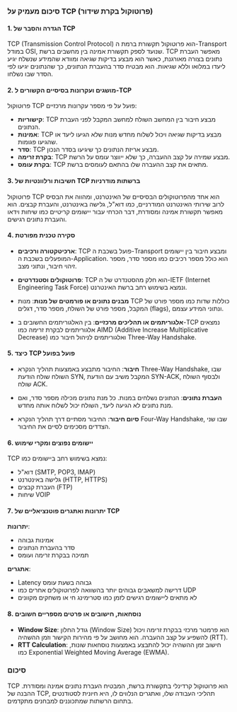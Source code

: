 ### סיכום מעמיק על TCP (פרוטוקול בקרת שידור)

#### 1. הגדרה והסבר של TCP
TCP (Transmission Control Protocol) הוא פרוטוקול תקשורת ברמת ה-Transport במודל OSI, שנועד לספק תקשורת אמינה בין מחשבים ברשת. TCP מאפשר העברת נתונים בצורה מאורגנת, כאשר הוא מבצע בדיקות שגיאה ומוודא שהמידע שנשלח יגיע ליעדו במלואו וללא שגיאות. הוא מבטיח סדר בהעברת הנתונים, כך שהנתונים יגיעו לפי הסדר שבו נשלחו.

#### 2. מושגים ועקרונות בסיסיים הקשורים ל-TCP
פרוטוקול TCP פועל על פי מספר עקרונות מרכזיים:
- **קישוריות**: TCP מבצע חיבור בין המחשב השולח למחשב המקבל לפני העברת הנתונים.
- **אמינות**: TCP מבצע בדיקות שגיאה ויכול לשלוח מחדש מנות שלא הגיעו ליעד או שהגיעו פגומות.
- **סדר**: TCP מבצע אריזת הנתונים כך שיגיעו בסדר הנכון.
- **בקרת זרימה**: TCP מבצע שמירה על קצב ההעברה, כך שלא ייווצר עומס על הרשת.
- **בקרת עומס**: TCP מתאים את קצב ההעברה שלו בהתאם לעומסים ברשת.

#### 3. חשיבות ורלוונטיות של TCP ברשתות מודרניות
פרוטוקול TCP הוא אחד מהפרוטוקולים הבסיסיים של האינטרנט, ומהווה את הבסיס לרוב שירותי האינטרנט המודרניים, כמו דוא"ל, גלישה באינטרנט, והעברת קבצים. הוא מאפשר תקשורת אמינה ומסודרת, דבר הכרחי עבור יישומים קריטיים כמו שיחות וידאו והעברת נתונים רגישים.

#### 4. סקירה טכנית מפורטת
- **ארכיטקטורה ורכיבים**: TCP פועל בשכבת ה-Transport ומבצע חיבור בין יישומים המופעלים בשכבת ה-Application. הוא כולל מספר רכיבים כמו מספר סדר, מספר זיהוי חיבור, ונתוני מצב.
  
- **פרוטוקולים וסטנדרטים**: TCP הוא חלק מהסטנדרט של ה-IETF (Internet Engineering Task Force) ונמצא בשימוש רחב ברשת האינטרנט.

- **מבנים נתונים או פורמטים של מנות**: מנות TCP כוללות שדות כמו מספר פורט של המקבל, מספר פורט של השולח, מספר סדר, דגלים (flags), ונתוני המידע עצמם.

- **אלגוריתמים או תהליכים מרכזיים**: בין האלגוריתמים החשובים ב-TCP נמצאים אלגוריתמים לבקרת זרימה כמו AIMD (Additive Increase Multiplicative Decrease) ואלגוריתמים לניהול חיבור כמו Three-Way Handshake.

#### 5. כיצד TCP פועל בפועל
- **חיבור**: החיבור מתבצע באמצעות תהליך הנקרא Three-Way Handshake, שבו השולח שולח הודעת SYN, המקבל משיב עם הודעת SYN-ACK, ולבסוף השולח שולח ACK.
  
- **העברת נתונים**: הנתונים נשלחים במנות. כל מנת נתונים מכילה מספר סדר, ואם מנת נתונים לא הגיעה ליעד, השולח יכול לשלוח אותה מחדש.
  
- **סיום חיבור**: החיבור מסתיים דרך תהליך הנקרא Four-Way Handshake, שבו שני הצדדים מסכימים לסיים את החיבור.

#### 6. יישומים נפוצים ומקרי שימוש
TCP נמצא בשימוש רחב ביישומים כמו:
- דוא"ל (SMTP, POP3, IMAP)
- גלישה באינטרנט (HTTP, HTTPS)
- העברת קבצים (FTP)
- שיחות VOIP

#### 7. יתרונות ואתגרים פוטנציאליים של TCP
**יתרונות**:
- אמינות גבוהה
- סדר בהעברת הנתונים
- תמיכה בבקרת זרימה ועומס

**אתגרים**:
- Latency גבוהה בשעת עומס
- דרישה למשאבים גבוהים יותר בהשוואה לפרוטוקולים אחרים כמו UDP
- לא מתאים ליישומים רגישים לזמן כמו סטרימינג חי או משחקים מקוונים

#### 8. נוסחאות, חישובים או פרטים מספריים חשובים
- **Window Size**: גודל החלון (Window Size) הוא פרמטר מרכזי בבקרת זרימה ויכול להשפיע על קצב ההעברה. הוא מחושב על פי מהירות הקישור וזמן ההשהיה (RTT).
- **RTT Calculation**: חישוב זמן ההשהיה יכול להתבצע באמצעות נוסחאות שונות, כמו Exponential Weighted Moving Average (EWMA).

### סיכום
TCP הוא פרוטוקול קרדינלי בתקשורת ברשת, המבטיח העברת נתונים אמינה ומסודרת. ההבנה של TCP, תהליכי העבודה שלו, ואתגרים הנלווים לו, היא חיונית לסטודנטים בתחום הרשתות שמתכוננים למבחנים מתקדמים.